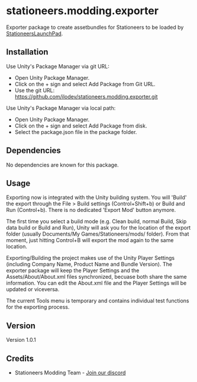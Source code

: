 # stationeers.modding.exporter

Exporter package to create assetbundles for Stationeers to be loaded by [StationeersLaunchPad](https://github.com/StationeersLaunchPad/StationeersLaunchPad).

## Installation

Use Unity's Package Manager via git URL:
- Open Unity Package Manager.
- Click on the + sign and select Add Package from Git URL.
- Use the git URL: https://github.com/ilodev/stationeers.modding.exporter.git


Use Unity's Package Manager via local path:
- Open Unity Package Manager.
- Click on the + sign and select Add Package from disk.
- Select the package.json file in the package folder.

## Dependencies

No dependencies are known for this package.


## Usage

Exporting now is integrated with the Unity building system. You will 'Build' the export through the 
File > Build settings (Control+Shift+b) or Build and Run (Control+b). There is no dedicated 'Export Mod'
button anymore. 

The first time you select a build mode (e.g. Clean build, normal Build, Skip data build or Build and Run), 
Unity will ask you for the location of the export folder (usually  Documents/My Games/Stationeers/mods/ folder). 
From that moment, just hitting Control+B will export the mod again to the same location. 

Exporting/Building the project makes use of the Unity Player Settings (including Company Name, Product Name
and Bundle Version). The exporter package will keep the Player Settings and the Assets/About/About.xml files
synchronized, becuase both share the same information. You can edit the About.xml file and the Player Settings
will be updated or viceversa.

The current Tools menu is temporary and contains individual test functions for the exporting process.

## Version

Version 1.0.1

## Credits

- Stationeers Modding Team - [Join our discord](https://discord.gg/5qZbPVTw2U)
